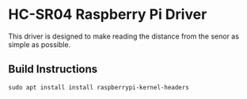 # HC-SR04 Raspberry Pi Driver
This driver is designed to make reading the distance from the senor as simple as possible.

## Build Instructions

```
sudo apt install install raspberrypi-kernel-headers
```